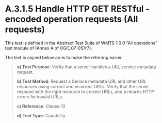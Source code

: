 # A.3.1.5 Handle HTTP GET RESTful -encoded operation requests (All requests)

This test is defined in the Abstract Test Suite of WMTS 1.0.0 "All operations" test module of (Annex A of OGC_07-057r7).

The text is copied below as-is to make the referring easier.

> **a) Test Purpose**: Verify that a server handles a URL service metadata request.
>
> **b) Test Method**: Request a Service metadata URL and other URL resources using correct and incorrect URLs. Verify that the server respond with the right resource to correct URLs, and a returns HTTP errors for invalid URLs.
>
> **c) Reference**: Clause 10
>
> **d) Test Type**: Capability
